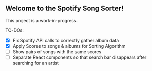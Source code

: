 ## Welcome to the Spotify Song Sorter!

This project is a work-in-progress.

TO-DOs:
- [x] Fix Spotify API calls to correctly gather album data
- [x] Apply Scores to songs & albums for Sorting Algorithm
- [ ] Show pairs of songs with the same scores
- [ ] Separate React components so that search bar disappears after searching for an artist

